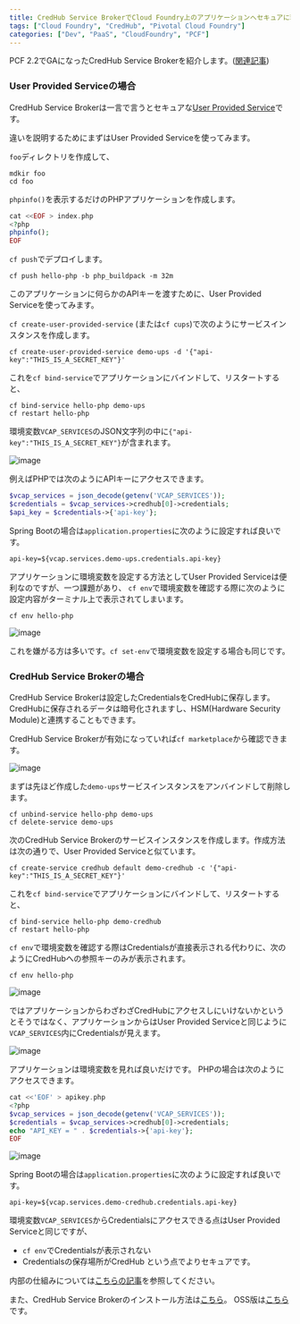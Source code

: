 ```yaml
---
title: CredHub Service BrokerでCloud Foundry上のアプリケーションへセキュアに環境変数を設定
tags: ["Cloud Foundry", "CredHub", "Pivotal Cloud Foundry"]
categories: ["Dev", "PaaS", "CloudFoundry", "PCF"]
---
```


PCF 2.2でGAになったCredHub Service Brokerを紹介します。([関連記事](https://content.pivotal.io/blog/how-pivotal-cloud-foundry-2-2-helps-you-improve-the-metrics-that-matter#CredHub))


### User Provided Serviceの場合

CredHub Service Brokerは一言で言うとセキュアな[User Provided Service](https://docs.cloudfoundry.org/devguide/services/user-provided.html)です。

違いを説明するためにまずはUser Provided Serviceを使ってみます。

`foo`ディレクトリを作成して、

```
mdkir foo
cd foo
```

`phpinfo()`を表示するだけのPHPアプリケーションを作成します。

```php
cat <<EOF > index.php
<?php
phpinfo();
EOF
```

`cf push`でデプロイします。

```
cf push hello-php -b php_buildpack -m 32m
```

このアプリケーションに何らかのAPIキーを渡すために、User Provided Serviceを使ってみます。

`cf create-user-provided-service` (または`cf cups`)で次のようにサービスインスタンスを作成します。

```
cf create-user-provided-service demo-ups -d '{"api-key":"THIS_IS_A_SECRET_KEY"}'
```

これを`cf bind-service`でアプリケーションにバインドして、リスタートすると、

```
cf bind-service hello-php demo-ups
cf restart hello-php
```

環境変数`VCAP_SERVICES`のJSON文字列の中に`{"api-key":"THIS_IS_A_SECRET_KEY"}`が含まれます。

![image](https://user-images.githubusercontent.com/106908/43475764-bbd193ba-9531-11e8-8f3a-d1f544436417.png)

例えばPHPでは次のようにAPIキーにアクセスできます。

```php
$vcap_services = json_decode(getenv('VCAP_SERVICES'));
$credentials = $vcap_services->credhub[0]->credentials;
$api_key = $credentials->{'api-key'};
```

Spring Bootの場合は`application.properties`に次のように設定すれば良いです。

```properties
api-key=${vcap.services.demo-ups.credentials.api-key}
```

アプリケーションに環境変数を設定する方法としてUser Provided Serviceは便利なのですが、一つ課題があり、
`cf env`で環境変数を確認する際に次のように設定内容がターミナル上で表示されてしまいます。

```
cf env hello-php
```

![image](https://user-images.githubusercontent.com/106908/43475768-bf662da6-9531-11e8-8317-c8b73595671b.png)

これを嫌がる方は多いです。`cf set-env`で環境変数を設定する場合も同じです。

### CredHub Service Brokerの場合

CredHub Service Brokerは設定したCredentialsをCredHubに保存します。CredHubに保存されるデータは暗号化されますし、HSM(Hardware Security Module)と連携することもできます。

CredHub Service Brokerが有効になっていれば`cf marketplace`から確認できます。

![image](https://user-images.githubusercontent.com/106908/43475831-e90670ee-9531-11e8-9f7a-539c2eeb1dd0.png)

まずは先ほど作成した`demo-ups`サービスインスタンスをアンバインドして削除します。

```
cf unbind-service hello-php demo-ups
cf delete-service demo-ups
```

次のCredHub Service Brokerのサービスインスタンスを作成します。作成方法は次の通りで、User Provided Serviceと似ています。

```
cf create-service credhub default demo-credhub -c '{"api-key":"THIS_IS_A_SECRET_KEY"}'
```

これを`cf bind-service`でアプリケーションにバインドして、リスタートすると、

```
cf bind-service hello-php demo-credhub
cf restart hello-php
```

`cf env`で環境変数を確認する際はCredentialsが直接表示される代わりに、次のようにCredHubへの参照キーのみが表示されます。

```
cf env hello-php
```

![image](https://user-images.githubusercontent.com/106908/43476117-b5773276-9532-11e8-8a00-6e6801d1a121.png)

ではアプリケーションからわざわざCredHubにアクセスしにいけないかというとそうではなく、アプリケーションからはUser Provided Serviceと同じように`VCAP_SERVICES`内にCredentialsが見えます。

![image](https://user-images.githubusercontent.com/106908/43476040-7cf0b698-9532-11e8-91a7-111ee99c5a61.png)

アプリケーションは環境変数を見れば良いだけです。
PHPの場合は次のようにアクセスできます。

```php
cat <<'EOF' > apikey.php
<?php
$vcap_services = json_decode(getenv('VCAP_SERVICES'));
$credentials = $vcap_services->credhub[0]->credentials;
echo "API_KEY = " . $credentials->{'api-key'};
EOF
```

![image](https://user-images.githubusercontent.com/106908/43477160-705822ec-9535-11e8-8896-c982659b6bcf.png)

Spring Bootの場合は`application.properties`に次のように設定すれば良いです。

```properties
api-key=${vcap.services.demo-credhub.credentials.api-key}
```

環境変数`VCAP_SERVICES`からCredentialsにアクセスできる点はUser Provided Serviceと同じですが、
* `cf env`でCredentialsが表示されない
* Credentialsの保存場所がCredHub
という点でよりセキュアです。

内部の仕組みについては[こちらの記事](https://content.pivotal.io/pivotal-blog/enterprise-architects-its-time-to-learn-how-the-credhub-service-broker-applies-the-principle-of-least-privilege-to-your-secrets)を参照してください。

また、CredHub Service Brokerのインストール方法は[こちら](https://docs.pivotal.io/credhub-service-broker/)。
OSS版は[こちら](https://github.com/cloudfoundry/secure-credentials-broker)です。
